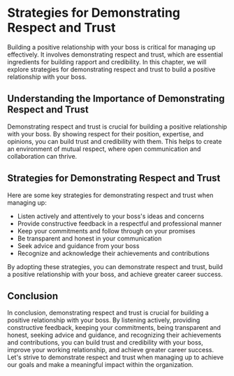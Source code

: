 # Strategies for Demonstrating Respect and Trust

Building a positive relationship with your boss is critical for managing up effectively. It involves demonstrating respect and trust, which are essential ingredients for building rapport and credibility. In this chapter, we will explore strategies for demonstrating respect and trust to build a positive relationship with your boss.

Understanding the Importance of Demonstrating Respect and Trust
---------------------------------------------------------------

Demonstrating respect and trust is crucial for building a positive relationship with your boss. By showing respect for their position, expertise, and opinions, you can build trust and credibility with them. This helps to create an environment of mutual respect, where open communication and collaboration can thrive.

Strategies for Demonstrating Respect and Trust
----------------------------------------------

Here are some key strategies for demonstrating respect and trust when managing up:

* Listen actively and attentively to your boss's ideas and concerns
* Provide constructive feedback in a respectful and professional manner
* Keep your commitments and follow through on your promises
* Be transparent and honest in your communication
* Seek advice and guidance from your boss
* Recognize and acknowledge their achievements and contributions

By adopting these strategies, you can demonstrate respect and trust, build a positive relationship with your boss, and achieve greater career success.

Conclusion
----------

In conclusion, demonstrating respect and trust is crucial for building a positive relationship with your boss. By listening actively, providing constructive feedback, keeping your commitments, being transparent and honest, seeking advice and guidance, and recognizing their achievements and contributions, you can build trust and credibility with your boss, improve your working relationship, and achieve greater career success. Let's strive to demonstrate respect and trust when managing up to achieve our goals and make a meaningful impact within the organization.
